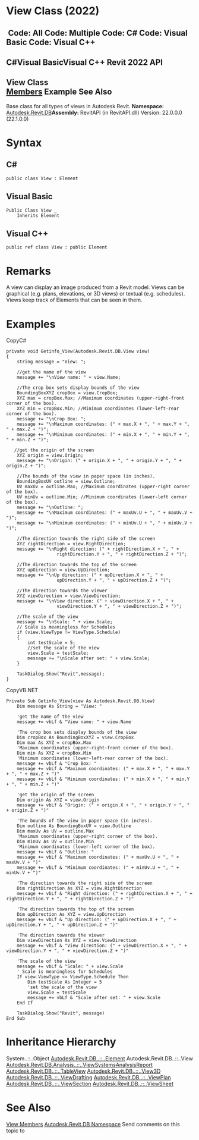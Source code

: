 # View Class (2022)

﻿
 Code: All Code: Multiple Code: C# Code: Visual Basic Code: Visual C++   
---  
C#Visual BasicVisual C++
Revit 2022 API  
---  
View Class  
[Members](d8d64cdb-46b7-6486-7cb5-07178b65a87b.md "View Members") Example See Also  
---  
Base class for all types of views in Autodesk Revit. 
**Namespace:** [Autodesk.Revit.DB](87546ba7-461b-c646-cbb1-2cb8f5bff8b2.md "Autodesk.Revit.DB Namespace")**Assembly:** RevitAPI (in RevitAPI.dll) Version: 22.0.0.0 (22.1.0.0)
# Syntax
C#  
---  
```text
public class View : Element
```
  
Visual Basic  
---  
```text
Public Class View _
	Inherits Element
```
  
Visual C++  
---  
```text
public ref class View : public Element
```
  
# Remarks
A view can display an image produced from a Revit model. Views can be graphical (e.g. plans, elevations, or 3D views) or textual (e.g. schedules). Views keep track of Elements that can be seen in them. 
# Examples
CopyC#
```text
private void Getinfo_View(Autodesk.Revit.DB.View view)
{
    string message = "View: ";

    //get the name of the view
    message += "\nView name: " + view.Name;

    //The crop box sets display bounds of the view
    BoundingBoxXYZ cropBox = view.CropBox;
    XYZ max = cropBox.Max; //Maximum coordinates (upper-right-front corner of the box).
    XYZ min = cropBox.Min; //Minimum coordinates (lower-left-rear corner of the box).
    message += "\nCrop Box: ";
    message += "\nMaximum coordinates: (" + max.X + ", " + max.Y + ", " + max.Z + ")";
    message += "\nMinimum coordinates: (" + min.X + ", " + min.Y + ", " + min.Z + ")";

   //get the origin of the screen
    XYZ origin = view.Origin;
    message += "\nOrigin: (" + origin.X + ", " + origin.Y + ", " + origin.Z + ")";

    //The bounds of the view in paper space (in inches).
    BoundingBoxUV outline = view.Outline;
    UV maxUv = outline.Max; //Maximum coordinates (upper-right corner of the box).
    UV minUv = outline.Min; //Minimum coordinates (lower-left corner of the box).
    message += "\nOutline: ";
    message += "\nMaximum coordinates: (" + maxUv.U + ", " + maxUv.V + ")";
    message += "\nMinimum coordinates: (" + minUv.U + ", " + minUv.V + ")";

    //The direction towards the right side of the screen
    XYZ rightDirection = view.RightDirection;
    message += "\nRight direction: (" + rightDirection.X + ", " +
                   rightDirection.Y + ", " + rightDirection.Z + ")";

    //The direction towards the top of the screen
    XYZ upDirection = view.UpDirection;
    message += "\nUp direction: (" + upDirection.X + ", " +
                   upDirection.Y + ", " + upDirection.Z + ")";

    //The direction towards the viewer
    XYZ viewDirection = view.ViewDirection;
    message += "\nView direction: (" + viewDirection.X + ", " +
                   viewDirection.Y + ", " + viewDirection.Z + ")";

    //The scale of the view
    message += "\nScale: " + view.Scale;
    // Scale is meaningless for Schedules
    if (view.ViewType != ViewType.Schedule)
    {
        int testScale = 5;
        //set the scale of the view
        view.Scale = testScale;
        message += "\nScale after set: " + view.Scale;
    }

    TaskDialog.Show("Revit",message);
}
```

CopyVB.NET
```text
Private Sub Getinfo_View(view As Autodesk.Revit.DB.View)
    Dim message As String = "View: "

    'get the name of the view
    message += vbLf & "View name: " + view.Name

    'The crop box sets display bounds of the view
    Dim cropBox As BoundingBoxXYZ = view.CropBox
    Dim max As XYZ = cropBox.Max
    'Maximum coordinates (upper-right-front corner of the box).
    Dim min As XYZ = cropBox.Min
    'Minimum coordinates (lower-left-rear corner of the box).
    message += vbLf & "Crop Box: "
    message += vbLf & "Maximum coordinates: (" + max.X + ", " + max.Y + ", " + max.Z + ")"
    message += vbLf & "Minimum coordinates: (" + min.X + ", " + min.Y + ", " + min.Z + ")"

    'get the origin of the screen
    Dim origin As XYZ = view.Origin
    message += vbLf & "Origin: (" + origin.X + ", " + origin.Y + ", " + origin.Z + ")"

    'The bounds of the view in paper space (in inches).
    Dim outline As BoundingBoxUV = view.Outline
    Dim maxUv As UV = outline.Max
    'Maximum coordinates (upper-right corner of the box).
    Dim minUv As UV = outline.Min
    'Minimum coordinates (lower-left corner of the box).
    message += vbLf & "Outline: "
    message += vbLf & "Maximum coordinates: (" + maxUv.U + ", " + maxUv.V + ")"
    message += vbLf & "Minimum coordinates: (" + minUv.U + ", " + minUv.V + ")"

    'The direction towards the right side of the screen
    Dim rightDirection As XYZ = view.RightDirection
    message += vbLf & "Right direction: (" + rightDirection.X + ", " + rightDirection.Y + ", " + rightDirection.Z + ")"

    'The direction towards the top of the screen
    Dim upDirection As XYZ = view.UpDirection
    message += vbLf & "Up direction: (" + upDirection.X + ", " + upDirection.Y + ", " + upDirection.Z + ")"

    'The direction towards the viewer
    Dim viewDirection As XYZ = view.ViewDirection
    message += vbLf & "View direction: (" + viewDirection.X + ", " + viewDirection.Y + ", " + viewDirection.Z + ")"

    'The scale of the view
    message += vbLf & "Scale: " + view.Scale
    ' Scale is meaningless for Schedules
    If view.ViewType <> ViewType.Schedule Then
        Dim testScale As Integer = 5
        'set the scale of the view
        view.Scale = testScale
        message += vbLf & "Scale after set: " + view.Scale
    End If

    TaskDialog.Show("Revit", message)
End Sub
```

# Inheritance Hierarchy
System..::..Object [Autodesk.Revit.DB..::..Element](eb16114f-69ea-f4de-0d0d-f7388b105a16.md "Element Class") Autodesk.Revit.DB..::..View [Autodesk.Revit.DB.Analysis..::..ViewSystemsAnalysisReport](a7b5b7de-dfdb-e57f-7fac-1ff1dbf35e4d.md "ViewSystemsAnalysisReport Class") [Autodesk.Revit.DB..::..TableView](ba608411-21af-e924-2aa2-3595548ab39f.md "TableView Class") [Autodesk.Revit.DB..::..View3D](d795a238-fc24-1875-e64f-a2bef56ae949.md "View3D Class") [Autodesk.Revit.DB..::..ViewDrafting](d0876cac-a93b-b89c-fa30-bcc14ab9d7f0.md "ViewDrafting Class") [Autodesk.Revit.DB..::..ViewPlan](0520580a-74ec-ed8c-35ea-5274c42276a3.md "ViewPlan Class") [Autodesk.Revit.DB..::..ViewSection](fcc75682-bd99-a97d-5a4d-0f8eb9e92ab5.md "ViewSection Class") [Autodesk.Revit.DB..::..ViewSheet](af2ee879-173d-df3a-9793-8d5750a17b49.md "ViewSheet Class")
# See Also
[View Members](d8d64cdb-46b7-6486-7cb5-07178b65a87b.md "View Members")
[Autodesk.Revit.DB Namespace](87546ba7-461b-c646-cbb1-2cb8f5bff8b2.md "Autodesk.Revit.DB Namespace")
Send comments on this topic to 